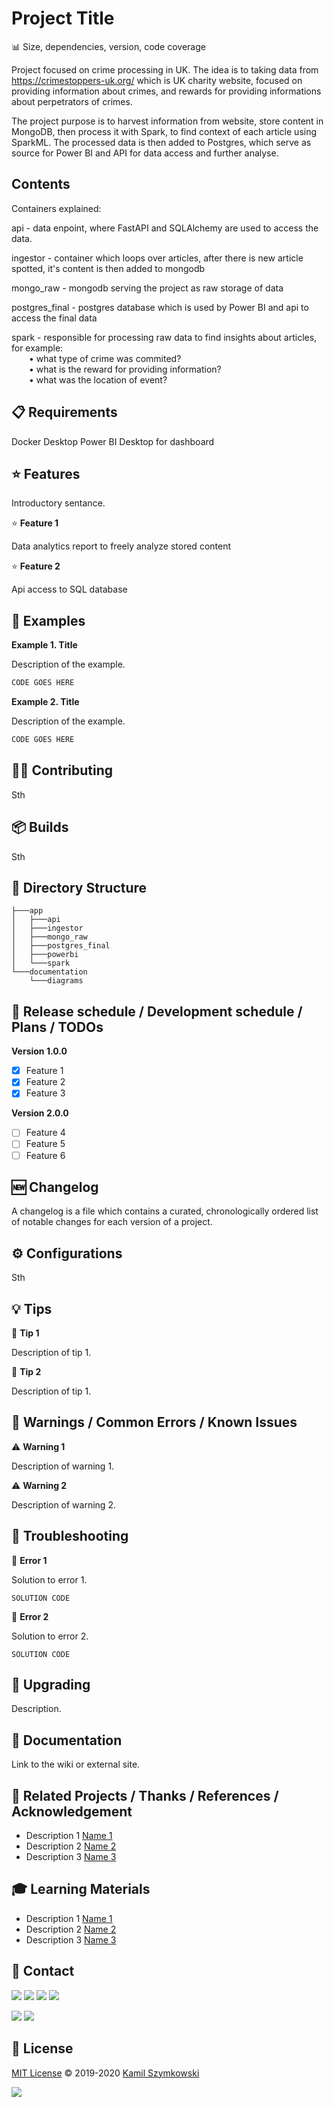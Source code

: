 
# Project Title
📊 Size, dependencies, version, code coverage

Project focused on crime processing in UK.
The idea is to taking data from https://crimestoppers-uk.org/ which is UK charity website, focused on
providing information about crimes, and rewards for providing informations about perpetrators of crimes.

The project purpose is to harvest information from website, store content in MongoDB, then process it with
Spark, to find context of each article using SparkML. The processed data is then added to Postgres, which serve as source for Power BI and API for data access and further analyse. 

## Contents

Containers explained:

api - data enpoint, where FastAPI and SQLAlchemy are used to access the data.

ingestor - container which loops over articles, after there is new article spotted, it's content is then added 
to mongodb

mongo_raw - mongodb serving the project as raw storage of data

postgres_final - postgres database which is used by Power BI and api to access the final data

spark - responsible for processing raw data to find insights about articles, for example:
<br />  • what type of crime was commited?
<br />  • what is the reward for providing information?
<br />  • what was the location of event?


## 📋 Requirements
Docker Desktop
Power BI Desktop for dashboard

## ⭐ Features
Introductory sentance.

⭐ **Feature 1**

Data analytics report to freely analyze stored content
<!-- *insert images when report is created* -->

⭐ **Feature 2**

Api access to SQL database

## 📝 Examples
**Example 1. Title**

Description of the example.
```javascript
CODE GOES HERE
```
**Example 2. Title**

Description of the example.
```javascript
CODE GOES HERE
```

## 👨‍💻 Contributing
Sth

## 📦 Builds
Sth

## 📂 Directory Structure

    ├───app
    │   ├───api
    │   ├───ingestor
    │   ├───mongo_raw
    │   ├───postgres_final
    │   ├───powerbi
    │   └───spark
    └───documentation
        └───diagrams

## 📅 Release schedule / Development schedule / Plans / TODOs
**Version 1.0.0**

- [x] Feature 1
- [x] Feature 2
- [x] Feature 3

**Version 2.0.0**

- [ ] Feature 4
- [ ] Feature 5
- [ ] Feature 6

## 🆕 Changelog
A changelog is a file which contains a curated, chronologically ordered list of notable changes for each version of a project.

## ⚙ Configurations
Sth

## 💡 Tips
💭 **Tip 1**

Description of tip 1.

💭 **Tip 2**

Description of tip 1.

## 🚧 Warnings / Common Errors / Known Issues

⚠️ **Warning 1**

Description of warning 1.

⚠️ **Warning 2**

Description of warning 2.

## 🧰 Troubleshooting
🚩 **Error 1**

Solution to error 1.

``` SOLUTION CODE ```

🚩 **Error 2**

Solution to error 2.


``` SOLUTION CODE ```

## 🚀 Upgrading
Description.

## 📖 Documentation
Link to the wiki or external site.

## 🔗 Related Projects / Thanks / References / Acknowledgement 
* Description 1 [Name 1](http://markdown.github.io)
* Description 2 [Name 2](http://markdown.github.io)
* Description 3 [Name 3](http://markdown.github.io)

## 🎓 Learning Materials
* Description 1 [Name 1](http://markdown.github.io)
* Description 2 [Name 2](http://markdown.github.io)
* Description 3 [Name 3](http://markdown.github.io)

## 📧 Contact
[![](https://img.shields.io/twitter/url?label=/SzymkowskiDev&style=social&url=https%3A%2F%2Ftwitter.com%2FSzymkowskiDev)](https://twitter.com/SzymkowskiDev) [![](https://img.shields.io/twitter/url?label=/kamil-szymkowski/&logo=linkedin&logoColor=%230077B5&style=social&url=https%3A%2F%2Fwww.linkedin.com%2Fin%2Fkamil-szymkowski%2F)](https://www.linkedin.com/in/kamil-szymkowski/) [![](https://img.shields.io/twitter/url?label=@szymkowskidev&logo=medium&logoColor=%23292929&style=social&url=https%3A%2F%2Fmedium.com%2F%40szymkowskidev)](https://medium.com/@szymkowskidev) [![](https://img.shields.io/twitter/url?label=/SzymkowskiDev&logo=github&logoColor=%23292929&style=social&url=https%3A%2F%2Fgithub.com%2FSzymkowskiDev)](https://github.com/SzymkowskiDev)

[![](https://img.shields.io/twitter/url?label=/Dawid-Grzeskow/&logo=linkedin&logoColor=%230077B5&style=social&url=https%3A%2F%2Fhttps://www.linkedin.com/in/dawid-grzeskow%2F)](https:///www.linkedin.com/in/dawid-grzeskow/) [![](https://img.shields.io/twitter/url?label=/Dawido090&logo=github&logoColor=%2523292929&style=social&url=https://github.com/Dawido090)](https://github.com/Dawido090)


## 📄 License
[MIT License](https://choosealicense.com/licenses/mit/) ©️ 2019-2020 [Kamil Szymkowski](https://github.com/SzymkowskiDev "Get in touch!")

[![](https://img.shields.io/badge/license-MIT-green?style=plastic)](https://choosealicense.com/licenses/mit/)





